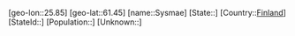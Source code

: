 ﻿---
location: [61.45,25.85]
type: City
tags:
- geo/City


SpocWebEntityId: 34701
isDeleted: false
confidential: public

---
[geo-lon::25.85]
[geo-lat::61.45]
[name::Sysmae]
[State::]
[Country::[Finland](geo/Continent/Europe/Finland.md)]
[StateId::]
[Population::]
[Unknown::]

